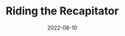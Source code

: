 ---
title: Riding the Recapitator
description: The following is a table of data for a choose-your-own-adventure book set in a theme park where you are trying to go on an exciting new ride called the Recapitator, but want to avoid the huge queues.
date: 2022-08-10
tags: 
- theme park
- GPT-3
layout: layouts/game.njk
prompt: The following is a table of data for a choose-your-own-adventure book set in a theme park where you are trying to go on an exciting new ride called the Recapitator, but want to avoid the huge queues. Each row represents one page. Each page has two or three different choices. The game is won when you get to go on the Recapitator, or lost when the park closes. In the book the text is very descriptive and written in exciting language. It should not be possible to get stuck in a loop. The choices can involve interacting with items, navigating or talking to characters. No page should have similar long page text to another page. At least one page ends with the reader winning. A particular page only exists if a previous page has a choice that links to its page number.
raw_output: "|1|The park entrance|You walk through the gates of the park. You see a map of the park. To your left is a row of fast food restaurants and to your right is the Recapitator. In front of you is a long queue.|Go to the Recapitator|2|Get some food|3|Look at the map|4|^|2|The Recapitator queue|You join the queue for the Recapitator. You wait in line for a while. The queue moves slowly. You begin to feel impatient.|Wait in line|5|Leave the queue|6|^|3|Fast food restaurants|You walk to the fast food restaurants. You see a McDonalds, a Burger King and a KFC.|Go to McDonalds|7|Go to Burger King|8|Go to KFC|9|^|4|The map|You look at the map. You see that the Recapitator is in the middle of the park. You also see that there is a shortcut to the Recapitator. The shortcut goes through the gift shop.|Take the shortcut|10|^|5|The Recapitator queue|You wait in line for a while. The queue moves slowly. You begin to feel impatient.|Wait in line|11|Leave the queue|12|^|6|The park entrance|You walk out of the park.|Leave the park|13|^|7|McDonalds|You buy a McDonalds meal. You eat your meal. You feel sick.|Leave McDonalds|14|^|8|Burger King|You buy a Burger King meal. You eat your meal. You feel sick.|Leave Burger King|15|^|9|KFC|You buy a KFC meal. You eat your meal. You feel sick.|Leave KFC|16|^|10|The gift shop|You walk to the gift shop. You see a shirt that you like. You buy the shirt. You put on the shirt. You walk to the Recapitator.|Go to the Recapitator|17|^|11|The Recapitator queue|You wait in line for a while. The queue moves slowly. You begin to feel impatient.|Wait in line|18|Leave the queue|19|^|12|The park entrance|You walk out of the park.|Leave the park|20|^|13|Outside the park|You walk home.|-||^|14|Outside the park|You walk home.|-||^|15|Outside the park|You walk home.|-||^|16|Outside the park|You walk home.|-||^|17|The Recapitator|You get on the Recapitator. You ride the Recapitator. You vomit.|-||^|18|The Recapitator queue|You wait in line for a while. The queue moves slowly. You begin to feel impatient.|Wait in line|21|Leave the queue|22|^|19|The park entrance|You walk out of the park.|Leave the park|23|^|20|Outside the park|You walk home.|-||^|21|The Recapitator queue|You wait in line for a while. The queue moves slowly. You begin to feel impatient.|Wait in line|24|Leave the queue|25|^|22|The park entrance|You walk out of the park.|Leave the park|26|^|23|Outside the park|You walk home.|-||^|24|The Recapitator queue|You wait in line for a while. The queue moves slowly. You begin to feel impatient.|Wait in line|27|Leave the queue|28|^|25|The park entrance|You walk out of the park.|Leave the park|29|^|26|Outside the park|You walk home.|-||^|27|The Recapitator queue|You wait in line for a while. The queue moves slowly. You begin to feel impatient.|Wait in line|30|Leave the queue|31|^|28|The park entrance|You walk out of the park.|Leave the park|32|^|29|Outside the park|You walk home.|-||^|30|The Recapitator queue|You wait in line for a while. The queue moves slowly. You begin to feel impatient.|Wait in line|33|Leave the queue|34|^|31|The park entrance|You walk out of the park.|Leave the park|35|^|32|Outside the park|You walk home.|-||^|33|The Recapitator queue|You wait in line for a while. The queue moves slowly. You begin to feel impatient.|Wait in line|36|Leave the queue|37|^|34|The park entrance|You walk out of the park.|Leave the park|38|^|35|Outside the park|You walk home.|-||^|36|The Recapitator queue|You wait in line for a while. The queue moves slowly. The queue moves slowly. You begin to feel impatient. You vomit.|-||^|37|The park entrance|You walk out of the park.|Leave the park|39|^|38|Outside the park|You walk home.|-||^|39|Outside the park|You walk home.|-||"
---